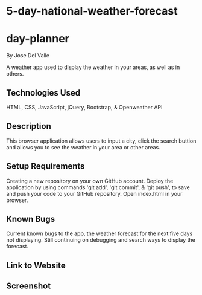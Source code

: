 # 5-day-national-weather-forecast
# day-planner

By Jose Del Valle

A weather app used to display the weather in your areas, as well as in others.

## Technologies Used

HTML, CSS, JavaScript, jQuery, Bootstrap, & Openweather API

## Description

This browser application allows users to input a city, click the search buttion and allows you to see the weather in your area or other areas.  

## Setup Requirements

Creating a new repository on your own GitHub account.
Deploy the application by using commands 'git add', 'git commit', & 'git push', to save and push your code to your GitHub repository. Open index.html in your browser.

## Known Bugs

Current known bugs to the app, the weather forecast for the next five days not displaying. Still continuing on debugging and search ways to display the forecast.

## Link to Website



## Screenshot


